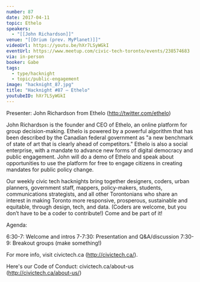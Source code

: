 ```yaml
---
number: 87
date: 2017-04-11
topic: Ethelo
speakers:
  - "[[John Richardson]]"
venue: "[[Orium (prev. MyPlanet)]]"
videoUrl: https://youtu.be/hXr7LSyWGkI
eventUrl: https://www.meetup.com/civic-tech-toronto/events/238574683
via: in-person
booker: Gabe
tags:
  - type/hacknight
  - topic/public-engagement
image: "hacknight_87.jpg"
title: "Hacknight #87 – Ethelo"
youtubeID: hXr7LSyWGkI
---
```


Presenter: John Richardson from Ethelo (http://twitter.com/ethelo)

John Richardson is the founder and CEO of Ethelo, an online platform for group decision-making. Ethelo is powered by a powerful algorithm that has been described by the Canadian federal government as "a new benchmark of state of art that is clearly ahead of competitors." Ethelo is also a social enterprise, with a mandate to advance new forms of digital democracy and public engagement. John will do a demo of Ethelo and speak about opportunities to use the platform for free to engage citizens in creating mandates for public policy change.

Our weekly civic tech hacknights bring together designers, coders, urban planners, government staff, mappers, policy-makers, students, communications strategists, and all other Torontonians who share an interest in making Toronto more responsive, prosperous, sustainable and equitable, through design, tech, and data. (Coders are welcome, but you don’t have to be a coder to contribute!) Come and be part of it!

Agenda:

6:30-7: Welcome and intros
7-7:30: Presentation and Q&A/discussion
7:30-9: Breakout groups (make something!)

For more info, visit civictech.ca (http://civictech.ca/).

Here's our Code of Conduct: civictech.ca/about-us (http://civictech.ca/about-us/)